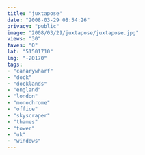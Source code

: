 ```yaml
---
title: "juxtapose"
date: "2008-03-29 08:54:26"
privacy: "public"
image: "2008/03/29/juxtapose/juxtapose.jpg"
views: "30"
faves: "0"
lat: "51501710"
lng: "-20170"
tags:
- "canarywharf"
- "dock"
- "docklands"
- "england"
- "london"
- "monochrome"
- "office"
- "skyscraper"
- "thames"
- "tower"
- "uk"
- "windows"
---
```


